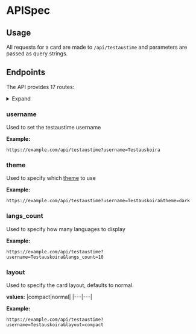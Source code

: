 # APISpec

## Usage

All requests for a card are made to `/api/testaustime` and parameters are passed as query strings.

## Endpoints
The API provides 17 routes:
<details>
    <summary>Expand</summary>

- [username](#username)
- [theme](#theme)
- [langs_count](#langs_count)
- [layout](#layout)
- [title_color](#coloring)
- [bg_color](#coloring)
- [text_color](#coloring)
- [icon_color](#coloring)
- [border_radius](#border_radius)
- [border_color](#coloring)
- [locale](#locale)
- [hide_title](#hide_title)
- [hide_border](#hide_border)
- [hide](#hide)
- [line_height](#line_height)
- [hide_progress](#hide_progress)
- [custom_title](#custom_title)

</details>

### username <a name="username"></a>
Used to set the testaustime username

**Example:**

    https://example.com/api/testaustime?username=Testauskoira


### theme <a name="theme"></a>
Used to specify which [theme](#themes) to use

**Example:**

    https://example.com/api/testaustime?username=Testauskoira&theme=dark

### langs_count <a name="langs_count"></a>
Used to specify how many languages to display

**Example:**

    https://example.com/api/testaustime?username=Testauskoira&langs_count=10

### layout <a name="layout"></a>
Used to specify the card layout, defaults to normal.

**values:**
|compact|normal|
|---|---|

**Example:**

    https://example.com/api/testaustime?username=Testauskoira&layout=compact
